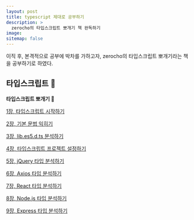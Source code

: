 ```yaml
---
layout: post
title: typescript 제대로 공부하기
description: >
  zerocho의 타입스크립트 뽀개기 책 완독하기
image:
sitemap: false
---
```


이직 후, 본격적으로 공부에 박차를 가하고자, zerocho의 타입스크립트 뽀개기라는 책을 공부하기로 하였다.

## 타입스크립트 🚀

**타입스크립트 뽀개기 🙌**

[1장, 타입스크립트 시작하기](https://www.notion.so/1-e0bcffdac97e4335abd1db1205526946?pvs=21)

[2장, 기본 문법 익히기](https://www.notion.so/2-82418087a8214d63bfb6c5d227e5461a?pvs=21)

[3장, lib.es5.d.ts 분석하기](https://www.notion.so/3-lib-es5-d-ts-4054bc3bc37f4a5db8b5855ea6ca272b?pvs=21)

[4장, 타입스크립트 프로젝트 설정하기](https://www.notion.so/4-4a0a8783f1334928947726405262a865?pvs=21)

[5장, jQuery 타입 분석하기](https://www.notion.so/5-jQuery-ee0d1104b57e4fe8bcb1db2b2d3b8e11?pvs=21)

[6장, Axios 타입 분석하기](https://www.notion.so/6-Axios-45b5e74a622e49edb3152e85484c17e1?pvs=21)

[7장, React 타입 분석하기](https://www.notion.so/7-React-ae3203519e424897915ad804bc626ee8?pvs=21)

[8장, Node.js 타입 분석하기](https://www.notion.so/8-Node-js-c22a7b397e674a9a94c6a4476d4b2e6a?pvs=21)

[9장, Express 타입 분석하기](https://www.notion.so/9-Express-f7b3df34bb4a4af689966314a98af75e?pvs=21)
